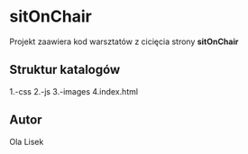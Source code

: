 sitOnChair
====================

Projekt zaawiera kod warsztatów z cicięcia strony **sitOnChair**


Struktur katalogów
-------------------
1.-css
2.-js
3.-images
4.index.html


Autor
-------

Ola Lisek
